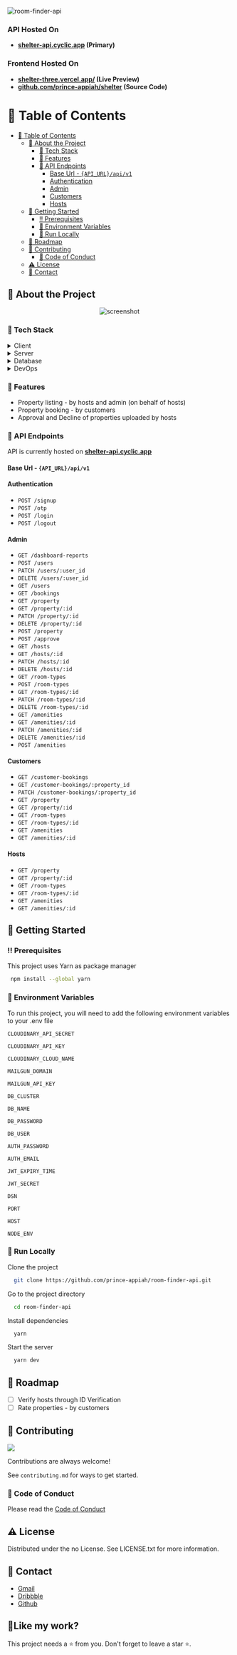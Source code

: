 ![room-finder-api](https://socialify.git.ci/prince-appiah/room-finder-api/image?descriptionEditable=&font=Inter&forks=1&issues=1&language=1&name=1&owner=1&pattern=Circuit%20Board&pulls=1&stargazers=1&theme=Dark)

<!-- ### [🌐 Website](https://room-finder-api.herokuapp.com/docs/) | [📹 Demo Video](https://www.youtube.com/watch?v=bUAAgfGOfYg) -->

### API Hosted On

- **[shelter-api.cyclic.app](https://shelter-api.cyclic.app/docs/) (Primary)**

### Frontend Hosted On

- **[shelter-three.vercel.app/](https://shelter-three.vercel.app/) (Live Preview)**
- **[github.com/prince-appiah/shelter](https://github.com/prince-appiah/shelter) (Source Code)**

<!-- Table of Contents -->

# :notebook_with_decorative_cover: Table of Contents

- [:notebook_with_decorative_cover: Table of Contents](#notebook_with_decorative_cover-table-of-contents)
  - [:star2: About the Project](#star2-about-the-project)
    - [:space_invader: Tech Stack](#space_invader-tech-stack)
    - [:dart: Features](#dart-features)
    - [:book: API Endpoints](#book-api-endpoints)
      - [Base Url - `{API_URL}/api/v1`](#base-url---api_urlapiv1)
      - [Authentication](#authentication)
      - [Admin](#admin)
      - [Customers](#customers)
      - [Hosts](#hosts)
  - [:toolbox: Getting Started](#toolbox-getting-started)
    - [:bangbang: Prerequisites](#bangbang-prerequisites)
    - [:key: Environment Variables](#key-environment-variables)
    - [:running: Run Locally](#running-run-locally)
  - [:compass: Roadmap](#compass-roadmap)
  - [:wave: Contributing](#wave-contributing)
    - [:scroll: Code of Conduct](#scroll-code-of-conduct)
  - [:warning: License](#warning-license)
  - [:handshake: Contact](#handshake-contact)

<!-- About the Project -->

## :star2: About the Project

<div align="center"> 
  <img src="https://res.cloudinary.com/ddnozuc0s/image/upload/v1662229955/portfolio/shelter-api_jg9e8m.png" alt="screenshot" />
</div>

<!-- TechStack -->

### :space_invader: Tech Stack

<details>
  <summary>Client</summary>
  <ul>
     <li><a href="https://www.typescriptlang.org/">Typescript</a></li>
    <li><a href="https://reactjs.org/">React.js</a></li>
    <li><a href="https://redux-toolkit.js.org">Redux Toolkit</a></li>
    <li><a href="https://github.com/rt2zz/redux-persist#readme">Redux Persist</a></li>
    <li><a href="https://chakra-ui.com">Chakra UI</a></li>
    <li><a href="https://axios-http.com">Axios</a></li>
    <li><a href="https://formik.org/">Formik</a></li>
    <li><a href="https://github.com/jquense/yup">Yup</a></li>
 
  </ul>
</details>

<details>
  <summary>Server</summary>
  <ul>
    <li><a href="https://expressjs.com/">Express.js</a></li>
    <li><a href="https://github.com/expressjs/cors#readme">CORS</a></li>
    <li><a href="https://helmetjs.github.io">Helmet</a></li>
    <li><a href="https://mongoosejs.com">Mongoose ORM</a></li>
    <li><a href="https://nodemailer.com/">Node Mailer</a></li>
    <li><a href="https://github.com/auth0/node-jsonwebtoken">JSON Webtoken</a></li>
    <li><a href="https://github.com/getsentry/sentry-javascript">Sentry</a></li>
    <li><a href="https://cloudinary.com/">Cloudinary</a></li>
    
  </ul>
</details>

<details>
<summary>Database</summary>
  <ul>
    <li><a href="https://www.mongodb.com/">MongoDB</a></li>
  </ul>
</details>

<details>
<summary>DevOps</summary>
  <ul>
    <li><a href="https://www.heroku.com/">Heroku</a></li>
  </ul>
</details>

<!-- Features -->

### :dart: Features

- Property listing - by hosts and admin (on behalf of hosts)
- Property booking - by customers
- Approval and Decline of properties uploaded by hosts

### :book: API Endpoints

API is currently hosted on **[shelter-api.cyclic.app](https://shelter-api.cyclic.app/docs/)**

<!-- You can view and read the API endpoints samples [here](https://documenter.getpostman.com/view/10053385/UVC3kTiG#f02c9fce-5737-4cd6-9d8e-ad48233102c7). This is API documentation for the back-end.

But, if you want use Postman to test the API in local machine, you need to follow the steps below:

- Get the Postman app from [here](https://www.getpostman.com/downloads/).
- Download the Postman collection file in folder "/data/postman_collection"
- Import the collection file in Postman
- **Important:** will be necessary to setup the enviroment with the "VARIABLE"=urlAPI and "INITIAL VALUE"=http://localhost:5000, for example.
- **Remember**: keep the Postman collection updated with the latest API endpoints. -->

#### Base Url - `{API_URL}/api/v1`

#### Authentication

- `POST /signup`
- `POST /otp`
- `POST /login`
- `POST /logout`

#### Admin

- `GET /dashboard-reports`
- `POST /users`
- `PATCH /users/:user_id`
- `DELETE /users/:user_id`
- `GET /users`
- `GET /bookings`
- `GET /property`
- `GET /property/:id`
- `PATCH /property/:id`
- `DELETE /property/:id`
- `POST /property`
- `POST /approve`
- `GET /hosts`
- `GET /hosts/:id`
- `PATCH /hosts/:id`
- `DELETE /hosts/:id`
- `GET /room-types`
- `POST /room-types`
- `GET /room-types/:id`
- `PATCH /room-types/:id`
- `DELETE /room-types/:id`
- `GET /amenities`
- `GET /amenities/:id`
- `PATCH /amenities/:id`
- `DELETE /amenities/:id`
- `POST /amenities`

#### Customers

- `GET /customer-bookings`
- `GET /customer-bookings/:property_id`
- `PATCH /customer-bookings/:property_id`
- `GET /property`
- `GET /property/:id`
- `GET /room-types`
- `GET /room-types/:id`
- `GET /amenities`
- `GET /amenities/:id`

#### Hosts

- `GET /property`
- `GET /property/:id`
- `GET /room-types`
- `GET /room-types/:id`
- `GET /amenities`
- `GET /amenities/:id`

<!-- Getting Started -->

## :toolbox: Getting Started

<!-- Prerequisites -->

### :bangbang: Prerequisites

This project uses Yarn as package manager

```bash
 npm install --global yarn
```

<!-- Env Variables -->

### :key: Environment Variables

To run this project, you will need to add the following environment variables to your .env file

`CLOUDINARY_API_SECRET`

`CLOUDINARY_API_KEY`

`CLOUDINARY_CLOUD_NAME`

`MAILGUN_DOMAIN`

`MAILGUN_API_KEY`

`DB_CLUSTER`

`DB_NAME`

`DB_PASSWORD`

`DB_USER`

`AUTH_PASSWORD`

`AUTH_EMAIL`

`JWT_EXPIRY_TIME`

`JWT_SECRET`

`DSN`

`PORT`

`HOST`

`NODE_ENV`

<!-- Run Locally -->

### :running: Run Locally

Clone the project

```bash
  git clone https://github.com/prince-appiah/room-finder-api.git
```

Go to the project directory

```bash
  cd room-finder-api
```

Install dependencies

```bash
  yarn
```

Start the server

```bash
  yarn dev
```

<!-- Roadmap -->

## :compass: Roadmap

- [ ] Verify hosts through ID Verification
- [ ] Rate properties - by customers

<!-- Contributing -->

## :wave: Contributing

<a href="https://github.com/prince-appiah/room-finder-api/graphs/contributors">
  <img src="https://contrib.rocks/image?repo=prince-appiah/room-finder-api" />
</a>

Contributions are always welcome!

See `contributing.md` for ways to get started.

<!-- Code of Conduct -->

### :scroll: Code of Conduct

Please read the [Code of Conduct](https://github.com/prince-appiah/room-finder-api/blob/master/CODE_OF_CONDUCT.md)

<!-- License -->

## :warning: License

Distributed under the no License. See LICENSE.txt for more information.

<!-- Contact -->

## :handshake: Contact

- [Gmail](mailto:pappiah00@gmail.com)
- [Dribbble](https://www.dribbble.com/prince-appiah)
- [Github](https://github.com/prince-appiah)

<h2>💖Like my work?</h2>
This project needs a ⭐️ from you. Don't forget to leave a star ⭐️.
